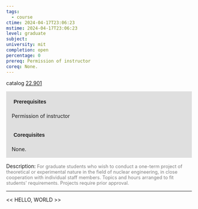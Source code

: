 ```yaml
---
tags:
  - course
ctime: 2024-04-17T23:06:23
mstime: 2024-04-17T23:06:23
level: graduate
subject: 
university: mit
completion: open
percentage: 0
prereq: Permission of instructor
coreq: None.
---
```


catalog [22.901](http://student.mit.edu/catalog/m22c.html#22.901)

<span style="display: block; padding: 15px; background-color: rgb(100, 100, 100, 0.2);"><font id="m_prereq2776_0" style="display: block; font-family: Arial, sans-serif; font-weight: bold; padding: 5px">Prerequisites</font><br><span id="prereq2776_0">Permission of instructor</span></span>
<span style="display: block; padding: 15px; background-color: rgb(100, 100, 100, 0.2);"><font id="m_coreq2776_0" style="display: block; font-family: Arial, sans-serif; font-weight: bold; padding: 5px">Corequisites</font><br><span id="coreq2776_0">None.</span></span>

<font style="">Description:</font>
<font style="color: grey; font-size: 0.8rem;">For graduate students who wish to conduct a one-term project of theoretical or experimental nature in the field of nuclear engineering, in close cooperation with individual staff members. Topics and hours arranged to fit students' requirements. Projects require prior approval.</font>



---

<< HELLO, WORLD >>
